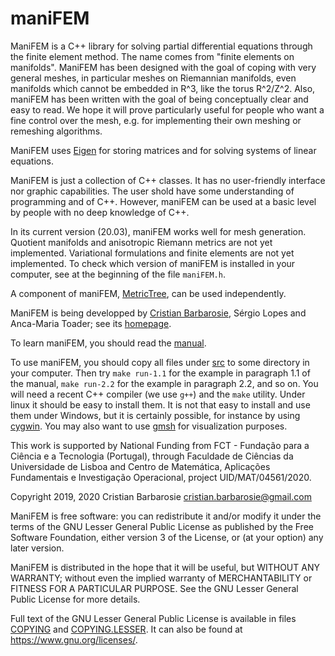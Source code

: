 # maniFEM
ManiFEM is a C++ library for solving partial differential equations through the finite element method.
The name comes from "finite elements on manifolds". 
ManiFEM has been designed with the goal of coping with very general meshes,
in particular meshes on Riemannian manifolds, even manifolds which cannot be embedded in R^3, like the torus R^2/Z^2.
Also, maniFEM has been written with the goal of being conceptually clear and easy to read.
We hope it will prove particularly useful for people who want a fine control over the mesh, 
e.g. for implementing their own meshing or remeshing algorithms.

ManiFEM uses [Eigen](http://eigen.tuxfamily.org/index.php?title=Main_Page) for storing matrices and for
solving systems of linear equations.

ManiFEM is just a collection of C++ classes. It has no user-friendly interface nor graphic capabilities. 
The user shold have some understanding of programming and of C++. 
However, maniFEM can be used at a basic level by people with no deep knowledge of C++.

In its current version (20.03), maniFEM works well for mesh generation. 
Quotient manifolds and anisotropic Riemann metrics are not yet implemented. 
Variational formulations and finite elements are not yet implemented.
To check which version of maniFEM is installed in your computer, see at the beginning of the file `maniFEM.h`.

A component of maniFEM, [MetricTree](https://github.com/cristian-barbarosie/MetricTree), can be used independently.

ManiFEM is being developped by [Cristian Barbarosie](cristian.barbarosie@gmail.com), Sérgio Lopes and Anca-Maria Toader;
see its [homepage](https://webpages.ciencias.ulisboa.pt/~cabarbarosie/manifem/).

To learn maniFEM, you should read the 
[manual](https://webpages.ciencias.ulisboa.pt/~cabarbarosie/manifem/manual-manifem.pdf).

To use maniFEM, you should copy all files under [src](src) to some directory in your computer.
Then try `make run-1.1` for the example in paragraph 1.1 of the manual, `make run-2.2` for the example in paragraph 2.2, 
and so on.
You will need a recent C++ compiler (we use `g++`) and the `make` utility. 
Under linux it should be easy to install them. 
It is not that easy to install and use them under Windows, but it is certainly possible, for instance by using 
[cygwin](https://cygwin.org). 
You may also want to use [gmsh](http://gmsh.info/) for visualization purposes. 

This work is supported by National Funding from FCT - Fundação para a Ciência e a Tecnologia (Portugal), 
through Faculdade de Ciências da Universidade de Lisboa and 
Centro de Matemática, Aplicações Fundamentais e Investigação Operacional, project UID/MAT/04561/2020.

Copyright 2019, 2020 Cristian Barbarosie cristian.barbarosie@gmail.com

ManiFEM is free software: you can redistribute it and/or modify
it under the terms of the GNU Lesser General Public License as published by
the Free Software Foundation, either version 3 of the License, or
(at your option) any later version.

ManiFEM is distributed in the hope that it will be useful,
but WITHOUT ANY WARRANTY; without even the implied warranty of
MERCHANTABILITY or FITNESS FOR A PARTICULAR PURPOSE.  See the
GNU Lesser General Public License for more details.

Full text of the GNU Lesser General Public License is available 
in files [COPYING](src/COPYING) and [COPYING.LESSER](src/COPYING.LESSER).
It can also be found at <https://www.gnu.org/licenses/>.
